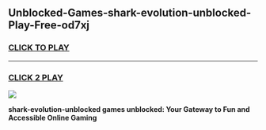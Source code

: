 
## Unblocked-Games-shark-evolution-unblocked-Play-Free-od7xj
<h3>
<a href="https://premium76.site?title=shark-evolution-unblocked&ref=21A">CLICK TO PLAY</a></h3>
<hr>

<h3>
<a href="https://premium76.site?title=shark-evolution-unblocked&ref=21A">CLICK 2 PLAY</a>
  
</h3>

<a href="https://premium76.site?title=shark-evolution-unblocked&ref=21A"><img src="https://clearcache.store/games.png"></a>


**shark-evolution-unblocked games unblocked: Your Gateway to Fun and Accessible Online Gaming**
